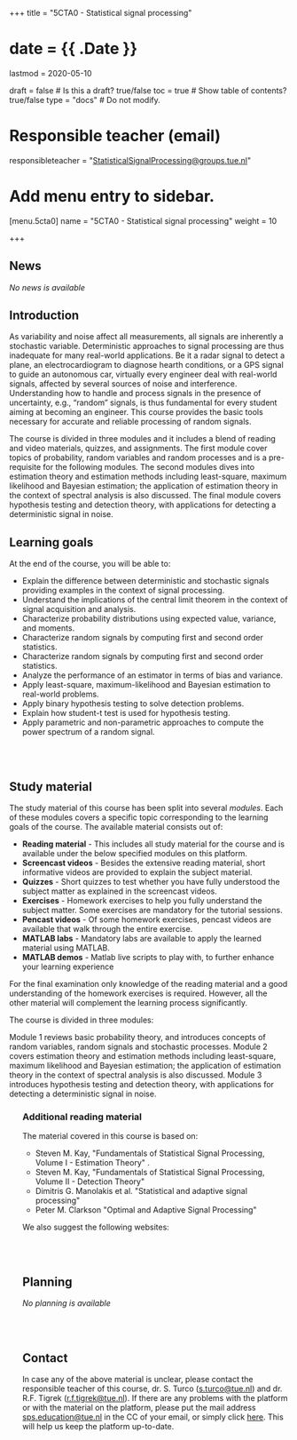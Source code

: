 +++
title = "5CTA0 - Statistical signal processing"

# date = {{ .Date }}
lastmod = 2020-05-10

draft = false  # Is this a draft? true/false
toc = true  # Show table of contents? true/false
type = "docs"  # Do not modify.

# Responsible teacher (email)
responsibleteacher = "StatisticalSignalProcessing@groups.tue.nl"

# Add menu entry to sidebar.
[menu.5cta0]
name = "5CTA0 - Statistical signal processing"
weight = 10

+++

## News
<i> No news is available </i>

## Introduction

As variability and noise affect all measurements, all signals are  inherently a stochastic variable. Deterministic approaches to signal  processing are thus inadequate for many real-world applications. Be it a radar signal to detect a plane, an electrocardiogram to diagnose  hearth conditions, or a GPS signal to guide an autonomous car, virtually every engineer deal with real-world signals, affected by several  sources of noise and interference. Understanding how to handle and  process signals in the presence of uncertainty, e.g., “random” signals,  is thus fundamental for every student aiming at becoming an engineer.  This course provides the basic tools necessary for accurate and reliable processing of random signals. 

The course is divided in three modules and it includes a blend of reading  and video materials, quizzes, and assignments. The first module cover  topics of probability, random variables and random processes and is a  pre-requisite for the following modules. The second modules dives into estimation theory and estimation methods including least-square, maximum likelihood and Bayesian estimation; the application of estimation  theory in the context of spectral analysis is also discussed. The final module covers hypothesis testing and detection theory, with applications for detecting a deterministic signal in noise. 

## Learning goals

At the end of the course, you will be able to: 

<ul>
    <li>Explain the difference between deterministic and stochastic signals providing examples in the context of signal processing. </li>
    <li>Understand the implications of the central limit theorem in the context of signal acquisition and analysis. </li>
    <li>Characterize probability distributions using expected value, variance, and moments. </li>
    <li>Characterize random signals by computing first and second order statistics. </li>
    <li>Characterize random signals by computing first and second order statistics. </li>
    <li>Analyze the performance of an estimator in terms of bias and variance. </li>
    <li>Apply least-square, maximum-likelihood and Bayesian estimation to real-world problems.</li>
    <li>Apply binary hypothesis testing to solve detection problems.</li>
    <li>Explain how student-t test is used for hypothesis testing.</li>
    <li>Apply parametric and non-parametric approaches to compute the power spectrum of a random signal.</li>
</ul>

<br></br>

## Study material
The study material of this course has been split into several <i>modules</i>.
Each of these modules covers a specific topic corresponding to the learning goals of the course.
The available material consists out of:

<ul>
  <li> <b>Reading material</b> - This includes all study material for the course and is available under the below specified modules on this platform. </li>
  <li> <b>Screencast videos</b> - Besides the extensive reading material, short informative videos are provided to explain the subject material. </li>
  <li> <b>Quizzes</b> - Short quizzes to test whether you have fully understood the subject matter as explained in the screencast videos. </li>
  <li> <b>Exercises</b> - Homework exercises to help you fully understand the subject matter. Some exercises are mandatory for the tutorial sessions. </li>
  <li> <b>Pencast videos</b> - Of some homework exercises, pencast videos are available that walk through the entire exercise. </li>
  <li> <b>MATLAB labs</b> - Mandatory labs are available to apply the learned material using MATLAB. </li>
  <li> <b>MATLAB demos</b> - Matlab live scripts to play with, to further enhance your learning experience</li>
</ul>


For the final examination only knowledge of the reading material and a good understanding of the homework exercises is required. However, all the other material will complement the learning process significantly.

The course is divided in three modules:

Module 1 reviews basic probability theory, and introduces concepts of random  variables, random signals and stochastic processes. Module 2 covers  estimation theory and estimation methods including least-square, maximum likelihood and Bayesian estimation; the application of estimation  theory in the context of spectral analysis is also discussed. Module 3  introduces hypothesis testing and detection theory, with applications  for detecting a deterministic signal in noise. 

 

<ol>




### Additional reading material
The material covered in this course is based on:

<ul>
  <li> Steven M. Kay, "Fundamentals of Statistical Signal Processing, Volume I - Estimation Theory" . </li>
  <li> Steven M. Kay, "Fundamentals of Statistical Signal Processing, Volume II - Detection Theory"  </li>
  <li> Dimitris G. Manolakis et al. "Statistical and adaptive signal processing"</li>
  <li> Peter M. Clarkson "Optimal and Adaptive Signal Processing" </li>
</ul>

We also suggest the following websites:



<br></br>

## Planning
<i>No planning is available</i>

<br></br>

## Contact
In case any of the above material is unclear, please contact the responsible teacher of this course, dr. S. Turco (s.turco@tue.nl) and dr. R.F. Tigrek (r.f.tigrek@tue.nl). If there are any problems with the platform or with the material on the platform, please put the mail address sps.education@tue.nl in the CC of your email, or simply click <a href="mailto:{{< param responsibleteacher >}}?cc=sps.education@tue.nl&subject=[5CTA0]%20platform:%20{specify problem here}">here</a>. This will help us keep the platform up-to-date.
